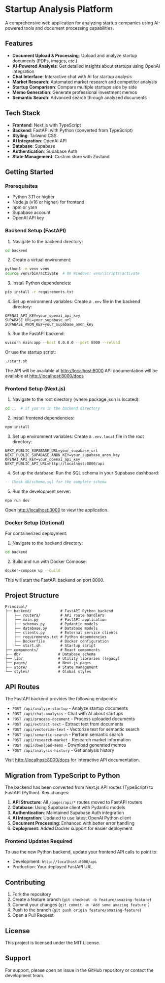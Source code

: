 # Startup Analysis Platform

A comprehensive web application for analyzing startup companies using AI-powered tools and document processing capabilities.

## Features

- **Document Upload & Processing**: Upload and analyze startup documents (PDFs, images, etc.)
- **AI-Powered Analysis**: Get detailed insights about startups using OpenAI integration
- **Chat Interface**: Interactive chat with AI for startup analysis
- **Market Research**: Automated market research and competitor analysis
- **Startup Comparison**: Compare multiple startups side by side
- **Memo Generation**: Generate professional investment memos
- **Semantic Search**: Advanced search through analyzed documents

## Tech Stack

- **Frontend**: Next.js with TypeScript
- **Backend**: FastAPI with Python (converted from TypeScript)
- **Styling**: Tailwind CSS
- **AI Integration**: OpenAI API
- **Database**: Supabase
- **Authentication**: Supabase Auth
- **State Management**: Custom store with Zustand

## Getting Started

### Prerequisites

- Python 3.11 or higher
- Node.js (v16 or higher) for frontend
- npm or yarn
- Supabase account
- OpenAI API key

### Backend Setup (FastAPI)

1. Navigate to the backend directory:
```bash
cd backend
```

2. Create a virtual environment:
```bash
python3 -m venv venv
source venv/bin/activate  # On Windows: venv\Scripts\activate
```

3. Install Python dependencies:
```bash
pip install -r requirements.txt
```

4. Set up environment variables:
Create a `.env` file in the backend directory:
```env
OPENAI_API_KEY=your_openai_api_key
SUPABASE_URL=your_supabase_url
SUPABASE_ANON_KEY=your_supabase_anon_key
```

5. Run the FastAPI backend:
```bash
uvicorn main:app --host 0.0.0.0 --port 8000 --reload
```

Or use the startup script:
```bash
./start.sh
```

The API will be available at [http://localhost:8000](http://localhost:8000)
API documentation will be available at [http://localhost:8000/docs](http://localhost:8000/docs)

### Frontend Setup (Next.js)

1. Navigate to the root directory (where package.json is located):
```bash
cd ..  # if you're in the backend directory
```

2. Install frontend dependencies:
```bash
npm install
```

3. Set up environment variables:
Create a `.env.local` file in the root directory:
```env
NEXT_PUBLIC_SUPABASE_URL=your_supabase_url
NEXT_PUBLIC_SUPABASE_ANON_KEY=your_supabase_anon_key
OPENAI_API_KEY=your_openai_api_key
NEXT_PUBLIC_API_URL=http://localhost:8000/api
```

4. Set up the database:
Run the SQL schema in your Supabase dashboard:
```sql
-- Check db/schema.sql for the complete schema
```

5. Run the development server:
```bash
npm run dev
```

Open [http://localhost:3000](http://localhost:3000) to view the application.

### Docker Setup (Optional)

For containerized deployment:

1. Navigate to the backend directory:
```bash
cd backend
```

2. Build and run with Docker Compose:
```bash
docker-compose up --build
```

This will start the FastAPI backend on port 8000.

## Project Structure

```
Principal/
├── backend/             # FastAPI Python backend
│   ├── routers/         # API route handlers
│   ├── main.py          # FastAPI application
│   ├── schemas.py       # Pydantic models
│   ├── database.py      # Database models
│   ├── clients.py       # External service clients
│   ├── requirements.txt # Python dependencies
│   ├── Dockerfile       # Docker configuration
│   └── start.sh         # Startup script
├── components/          # React components
├── db/                 # Database schema
├── lib/                # Utility libraries (legacy)
├── pages/              # Next.js pages
├── store/              # State management
└── styles/             # Global styles
```

## API Routes

The FastAPI backend provides the following endpoints:

- `POST /api/analyze-startup` - Analyze startup documents
- `POST /api/chat-analysis` - Chat with AI about startups
- `POST /api/process-document` - Process uploaded documents
- `POST /api/extract-text` - Extract text from documents
- `POST /api/vectorize-text` - Vectorize text for semantic search
- `POST /api/semantic-search` - Perform semantic search
- `POST /api/research-market` - Research market information
- `POST /api/download-memo` - Download generated memos
- `POST /api/analysis-history` - Get analysis history

Visit [http://localhost:8000/docs](http://localhost:8000/docs) for interactive API documentation.

## Migration from TypeScript to Python

The backend has been converted from Next.js API routes (TypeScript) to FastAPI (Python). Key changes:

1. **API Structure**: All `/pages/api/*` routes moved to FastAPI routers
2. **Database**: Using Supabase client with Pydantic models
3. **Authentication**: Maintained Supabase Auth integration
4. **AI Integration**: Updated to use latest OpenAI Python client
5. **Document Processing**: Enhanced with better error handling
6. **Deployment**: Added Docker support for easier deployment

### Frontend Updates Required

To use the new Python backend, update your frontend API calls to point to:
- Development: `http://localhost:8000/api`
- Production: Your deployed FastAPI URL

## Contributing

1. Fork the repository
2. Create a feature branch (`git checkout -b feature/amazing-feature`)
3. Commit your changes (`git commit -m 'Add some amazing feature'`)
4. Push to the branch (`git push origin feature/amazing-feature`)
5. Open a Pull Request

## License

This project is licensed under the MIT License.

## Support

For support, please open an issue in the GitHub repository or contact the development team. 